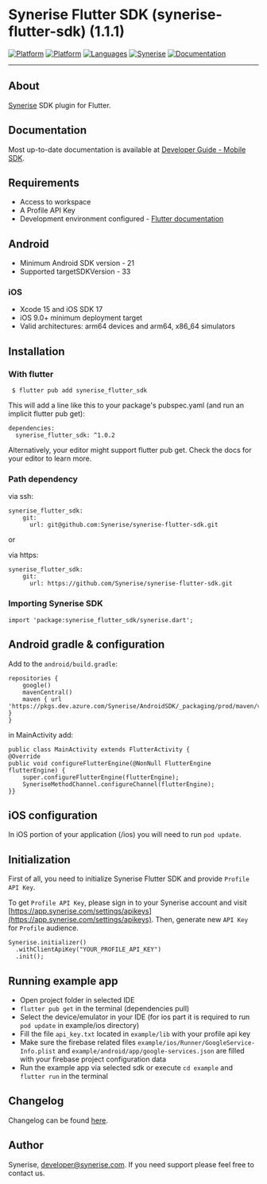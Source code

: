# Synerise Flutter SDK (synerise-flutter-sdk) (1.1.1)

[![Platform](https://img.shields.io/badge/platform-iOS-orange.svg)](https://github.com/synerise/synerise-ios-sdk)
[![Platform](https://img.shields.io/badge/platform-Android-orange.svg)](https://github.com/synerise/android-sdk)
[![Languages](https://img.shields.io/badge/language-Dart%20%7C%20Java%20%7C%20Objective--C-orange.svg)](https://github.com/synerise/synerise-flutter-sdk)
[![Synerise](https://img.shields.io/badge/www-synerise-green.svg)](https://synerise.com)
[![Documentation](https://img.shields.io/badge/docs-mobile%20sdk-brightgreen.svg)](https://hub.synerise.com/developers/mobile-sdk/)

---

## About
[Synerise](https://www.synerise.com) SDK plugin for Flutter.

## Documentation
Most up-to-date documentation is available at [Developer Guide - Mobile SDK](https://hub.synerise.com/developers/mobile-sdk).

## Requirements
* Access to workspace
* A Profile API Key
* Development environment configured - [Flutter documentation](https://docs.flutter.dev)

## Android
* Minimum Android SDK version - 21
* Supported targetSDKVersion - 33

### iOS
* Xcode 15 and iOS SDK 17
* iOS 9.0+ minimum deployment target
* Valid architectures: arm64 devices and arm64, x86_64 simulators

## Installation

### With flutter

```
 $ flutter pub add synerise_flutter_sdk
```

This will add a line like this to your package's pubspec.yaml (and run an implicit flutter pub get):

```
dependencies:
  synerise_flutter_sdk: ^1.0.2
```

Alternatively, your editor might support flutter pub get. Check the docs for your editor to learn more.

### Path dependency

via ssh:
```
synerise_flutter_sdk: 
    git:
      url: git@github.com:Synerise/synerise-flutter-sdk.git
``` 

or 

via https:

```
synerise_flutter_sdk: 
    git:
      url: https://github.com/Synerise/synerise-flutter-sdk.git
``` 

### Importing Synerise SDK
```
import 'package:synerise_flutter_sdk/synerise.dart';
```

## Android gradle & configuration

Add to the `android/build.gradle`:
```
repositories {
    google()
    mavenCentral()
    maven { url 'https://pkgs.dev.azure.com/Synerise/AndroidSDK/_packaging/prod/maven/v1' }
}

``` 

in MainActivity add:
```
public class MainActivity extends FlutterActivity {
@Override    
public void configureFlutterEngine(@NonNull FlutterEngine flutterEngine) {
    super.configureFlutterEngine(flutterEngine);        
    SyneriseMethodChannel.configureChannel(flutterEngine);    
}}
```

## iOS configuration

In iOS portion of your application (/ios) you will need to run `pod update`.

## Initialization

First of all, you need to initialize Synerise Flutter SDK and provide `Profile API Key`.
  
To get `Profile API Key`, please sign in to your Synerise account and visit [https://app.synerise.com/settings/apikeys](https://app.synerise.com/settings/apikeys).
Then, generate new `API Key` for `Profile` audience.

```
Synerise.initializer()
  .withClientApiKey("YOUR_PROFILE_API_KEY")
  .init(); 
```

## Running example app
- Open project folder in selected IDE
- `flutter pub get` in the terminal (dependencies pull)
- Select the device/emulator in your IDE (for ios part it is required to run `pod update` in example/ios directory)
- Fill the file `api_key.txt` located in `example/lib` with your profile api key
- Make sure the firebase related files `example/ios/Runner/GoogleService-Info.plist` and `example/android/app/google-services.json` are filled with your firebase project configuration data
- Run the example app via selected sdk or execute `cd example` and `flutter run` in the terminal

## Changelog
Changelog can be found [here](./CHANGELOG.md).

## Author
Synerise, developer@synerise.com. If you need support please feel free to contact us.
